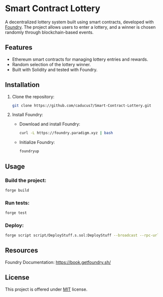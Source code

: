 # Smart Contract Lottery

A decentralized lottery system built using smart contracts, developed with [Foundry](https://getfoundry.sh/). The project allows users to enter a lottery, and a winner is chosen randomly through blockchain-based events.

## Features

- Ethereum smart contracts for managing lottery entries and rewards.
- Random selection of the lottery winner.
- Built with Solidity and tested with Foundry.

## Installation

1. Clone the repository:

   ```bash
   git clone https://github.com/caducus7/Smart-Contract-Lottery.git
   ```

2. Install Foundry:
   - Download and install Foundry:
     ```bash
     curl -L https://foundry.paradigm.xyz | bash
     ```
   - Initialize Foundry:
     ```bash
     foundryup
     ```

## Usage

### Build the project:

```bash
forge build
```

### Run tests:

```bash
forge test
```

### Deploy:

```bash
forge script script/DeployStuff.s.sol:DeployStuff --broadcast --rpc-url <RPC_URL>  --private-key <PRIVATE_KEY> -vvv
```

## Resources

Foundry Documentation: https://book.getfoundry.sh/

## License

This project is offered under [MIT](LICENSE-MIT) license.
